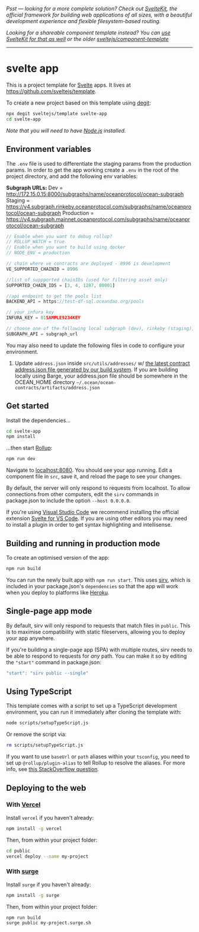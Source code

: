 _Psst — looking for a more complete solution? Check out [SvelteKit](https://kit.svelte.dev), the official framework for building web applications of all sizes, with a beautiful development experience and flexible filesystem-based routing._

_Looking for a shareable component template instead? You can [use SvelteKit for that as well](https://kit.svelte.dev/docs#packaging) or the older [sveltejs/component-template](https://github.com/sveltejs/component-template)_

---

# svelte app

This is a project template for [Svelte](https://svelte.dev) apps. It lives at https://github.com/sveltejs/template.

To create a new project based on this template using [degit](https://github.com/Rich-Harris/degit):

```bash
npx degit sveltejs/template svelte-app
cd svelte-app
```

_Note that you will need to have [Node.js](https://nodejs.org) installed._

## Environment variables

The `.env` file is used to differentiate the staging params from the production params.
In order to get the app working create a `.env` in the root of the project directory, and add the following env variables:

**Subgraph URLs:**
Dev = http://172.15.0.15:8000/subgraphs/name/oceanprotocol/ocean-subgraph
Staging = https://v4.subgraph.rinkeby.oceanprotocol.com/subgraphs/name/oceanprotocol/ocean-subgraph
Production = https://v4.subgraph.mainnet.oceanprotocol.com/subgraphs/name/oceanprotocol/ocean-subgraph


```js
// Enable when you want to debug rollup?
// ROLLUP_WATCH = true
// Enable when you want to build using docker
// NODE_ENV = production

// chain where ve contracts are deployed - 8996 is development
VE_SUPPORTED_CHAINID = 8996

//list of suppported chainIDs (used for filtering asset only)
SUPPORTED_CHAIN_IDS = [3, 4, 1287, 80001]

//api endpoint to get the pools list
BACKEND_API = https://test-df-sql.oceandao.org/pools

// your infura key
INFURA_KEY = 01SAMPLE9234KEY

// choose one of the following local subgraph (dev), rinkeby (staging), and mainnet (prod)
SUBGRAPH_API = subgraph_url
```

You may also need to update the following files in code to configure your environment.

1. Update `address.json` inside `src/utils/addresses/` w/ [the latest contract address.json file generated by our build system](https://github.com/oceanprotocol/contracts/blob/main/addresses/address.json). If you are building locally using Barge, your address.json file should be somewhere in the OCEAN_HOME directory `~/.ocean/ocean-contracts/artifacts/address.json`

## Get started

Install the dependencies...

```bash
cd svelte-app
npm install
```

...then start [Rollup](https://rollupjs.org):

```bash
npm run dev
```

Navigate to [localhost:8080](http://localhost:8080). You should see your app running. Edit a component file in `src`, save it, and reload the page to see your changes.

By default, the server will only respond to requests from localhost. To allow connections from other computers, edit the `sirv` commands in package.json to include the option `--host 0.0.0.0`.

If you're using [Visual Studio Code](https://code.visualstudio.com/) we recommend installing the official extension [Svelte for VS Code](https://marketplace.visualstudio.com/items?itemName=svelte.svelte-vscode). If you are using other editors you may need to install a plugin in order to get syntax highlighting and intellisense.

## Building and running in production mode

To create an optimised version of the app:

```bash
npm run build
```

You can run the newly built app with `npm run start`. This uses [sirv](https://github.com/lukeed/sirv), which is included in your package.json's `dependencies` so that the app will work when you deploy to platforms like [Heroku](https://heroku.com).

## Single-page app mode

By default, sirv will only respond to requests that match files in `public`. This is to maximise compatibility with static fileservers, allowing you to deploy your app anywhere.

If you're building a single-page app (SPA) with multiple routes, sirv needs to be able to respond to requests for _any_ path. You can make it so by editing the `"start"` command in package.json:

```js
"start": "sirv public --single"
```

## Using TypeScript

This template comes with a script to set up a TypeScript development environment, you can run it immediately after cloning the template with:

```bash
node scripts/setupTypeScript.js
```

Or remove the script via:

```bash
rm scripts/setupTypeScript.js
```

If you want to use `baseUrl` or `path` aliases within your `tsconfig`, you need to set up `@rollup/plugin-alias` to tell Rollup to resolve the aliases. For more info, see [this StackOverflow question](https://stackoverflow.com/questions/63427935/setup-tsconfig-path-in-svelte).

## Deploying to the web

### With [Vercel](https://vercel.com)

Install `vercel` if you haven't already:

```bash
npm install -g vercel
```

Then, from within your project folder:

```bash
cd public
vercel deploy --name my-project
```

### With [surge](https://surge.sh/)

Install `surge` if you haven't already:

```bash
npm install -g surge
```

Then, from within your project folder:

```bash
npm run build
surge public my-project.surge.sh
```
